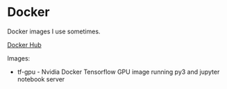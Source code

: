 # Docker

Docker images I use sometimes.

[Docker Hub](https://hub.docker.com/u/samchatfield)

Images:

- tf-gpu - Nvidia Docker Tensorflow GPU image running py3 and jupyter notebook server
